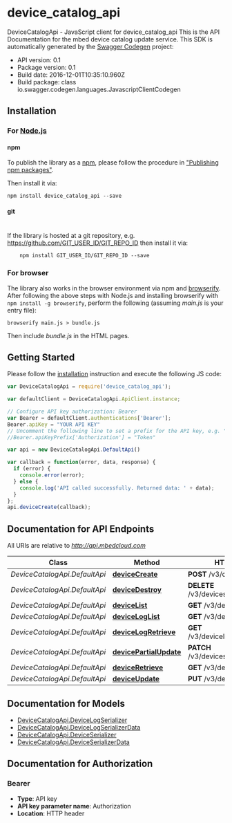 # device_catalog_api

DeviceCatalogApi - JavaScript client for device_catalog_api
This is the API Documentation for the mbed device catalog update service.
This SDK is automatically generated by the [Swagger Codegen](https://github.com/swagger-api/swagger-codegen) project:

- API version: 0.1
- Package version: 0.1
- Build date: 2016-12-01T10:35:10.960Z
- Build package: class io.swagger.codegen.languages.JavascriptClientCodegen

## Installation

### For [Node.js](https://nodejs.org/)

#### npm

To publish the library as a [npm](https://www.npmjs.com/),
please follow the procedure in ["Publishing npm packages"](https://docs.npmjs.com/getting-started/publishing-npm-packages).

Then install it via:

```shell
npm install device_catalog_api --save
```

#### git
#
If the library is hosted at a git repository, e.g.
https://github.com/GIT_USER_ID/GIT_REPO_ID
then install it via:

```shell
    npm install GIT_USER_ID/GIT_REPO_ID --save
```

### For browser

The library also works in the browser environment via npm and [browserify](http://browserify.org/). After following
the above steps with Node.js and installing browserify with `npm install -g browserify`,
perform the following (assuming *main.js* is your entry file):

```shell
browserify main.js > bundle.js
```

Then include *bundle.js* in the HTML pages.

## Getting Started

Please follow the [installation](#installation) instruction and execute the following JS code:

```javascript
var DeviceCatalogApi = require('device_catalog_api');

var defaultClient = DeviceCatalogApi.ApiClient.instance;

// Configure API key authorization: Bearer
var Bearer = defaultClient.authentications['Bearer'];
Bearer.apiKey = "YOUR API KEY"
// Uncomment the following line to set a prefix for the API key, e.g. "Token" (defaults to null)
//Bearer.apiKeyPrefix['Authorization'] = "Token"

var api = new DeviceCatalogApi.DefaultApi()

var callback = function(error, data, response) {
  if (error) {
    console.error(error);
  } else {
    console.log('API called successfully. Returned data: ' + data);
  }
};
api.deviceCreate(callback);

```

## Documentation for API Endpoints

All URIs are relative to *http://api.mbedcloud.com*

Class | Method | HTTP request | Description
------------ | ------------- | ------------- | -------------
*DeviceCatalogApi.DefaultApi* | [**deviceCreate**](docs/DefaultApi.md#deviceCreate) | **POST** /v3/devices/ | 
*DeviceCatalogApi.DefaultApi* | [**deviceDestroy**](docs/DefaultApi.md#deviceDestroy) | **DELETE** /v3/devices/{device_id}/ | 
*DeviceCatalogApi.DefaultApi* | [**deviceList**](docs/DefaultApi.md#deviceList) | **GET** /v3/devices/ | 
*DeviceCatalogApi.DefaultApi* | [**deviceLogList**](docs/DefaultApi.md#deviceLogList) | **GET** /v3/devicelog/ | 
*DeviceCatalogApi.DefaultApi* | [**deviceLogRetrieve**](docs/DefaultApi.md#deviceLogRetrieve) | **GET** /v3/devicelog/{device_log_id}/ | 
*DeviceCatalogApi.DefaultApi* | [**devicePartialUpdate**](docs/DefaultApi.md#devicePartialUpdate) | **PATCH** /v3/devices/{device_id}/ | 
*DeviceCatalogApi.DefaultApi* | [**deviceRetrieve**](docs/DefaultApi.md#deviceRetrieve) | **GET** /v3/devices/{device_id}/ | 
*DeviceCatalogApi.DefaultApi* | [**deviceUpdate**](docs/DefaultApi.md#deviceUpdate) | **PUT** /v3/devices/{device_id}/ | 


## Documentation for Models

 - [DeviceCatalogApi.DeviceLogSerializer](docs/DeviceLogSerializer.md)
 - [DeviceCatalogApi.DeviceLogSerializerData](docs/DeviceLogSerializerData.md)
 - [DeviceCatalogApi.DeviceSerializer](docs/DeviceSerializer.md)
 - [DeviceCatalogApi.DeviceSerializerData](docs/DeviceSerializerData.md)


## Documentation for Authorization


### Bearer

- **Type**: API key
- **API key parameter name**: Authorization
- **Location**: HTTP header

